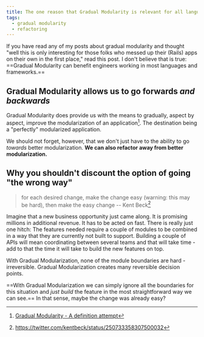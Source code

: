 ```yaml
---
title: The one reason that Gradual Modularity is relevant for all languages is totally backwards
tags:
  - gradual modularity
  - refactoring
---
```


If you have read any of my posts about gradual modularity and thought "well this is only interesting for those folks who messed up their (Rails) apps on their own in the first place," read this post. I don't believe that is true: ==Gradual Modularity can benefit engineers working in most languages and frameworks.==

<!--more-->

## Gradual Modularity allows us to go forwards *and backwards*

Gradual Modularity does provide us with the means to gradually, aspect by aspect, improve the modularization of an application[^1]. The destination being a "perfectly" modularized application.

We should not forget, however, that we don't just have to the ability to go *towards* better modularization. **We can also refactor away from better modularization.**

## Why you shouldn't discount the option of going "the wrong way"

> for each desired change, make the change easy (warning: this may be hard), then make the easy change -- Kent Beck[^2]

Imagine that a new business opportunity just came along. It is promising millions in additional revenue. It has to be acted on fast. There is really just one hitch: The features needed require a couple of modules to be combined in a way that they are currently not built to support. Building a couple of APIs will mean coordinating between several teams and that will take time - add to that the time it will take to build the new features on top.

With Gradual Modularization, none of the module boundaries are hard - irreversible. Gradual Modularization creates many reversible decision points.

==With Gradual Modularization we can simply ignore all the boundaries for this situation and *just build* the feature in the most straightforward way we can see.== In that sense, maybe the change was already easy?

[^1]: [Gradual Modularity - A definition attempt](/posts/2021-10-16-gradual-modularity-definition2/)
[^2]: https://twitter.com/kentbeck/status/250733358307500032